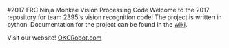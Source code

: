 #2017 FRC Ninja Monkee Vision Processing Code
Welcome to the 2017 repository for team 2395's vision recognition code! The project is written in python. Documentation for the project can be found in the [wiki](https://github.com/Supercap2F/FRC-2017-VR-2395/wiki). 

Visit our website! [OKCRobot.com](http://okcrobot.com/)
